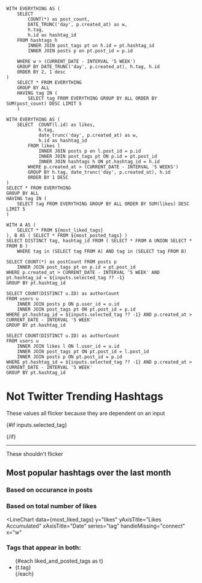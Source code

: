 <script>
    let currentTag;
</script>

```most_posted_tags
WITH EVERYTHING AS (
    SELECT
        COUNT(*) as post_count,
        DATE_TRUNC('day', p.created_at) as w,
        h.tag,
        h.id as hashtag_id
    FROM hashtags h
        INNER JOIN post_tags pt on h.id = pt.hashtag_id
        INNER JOIN posts p on pt.post_id = p.id

    WHERE w > (CURRENT_DATE - INTERVAL '5 WEEK')
    GROUP BY DATE_TRUNC('day', p.created_at), h.tag, h.id
    ORDER BY 2, 1 desc
)
    SELECT * FROM EVERYTHING
    GROUP BY ALL
    HAVING tag IN (
        SELECT tag FROM EVERYTHING GROUP BY ALL ORDER BY SUM(post_count) DESC LIMIT 5
    )
```

```most_liked_tags
WITH EVERYTHING AS (
    SELECT  COUNT(l.id) as likes,
            h.tag,
            date_trunc('day', p.created_at) as w,
            h.id as hashtag_id
        FROM likes l
            INNER JOIN posts p on l.post_id = p.id
            INNER JOIN post_tags pt ON p.id = pt.post_id
            INNER JOIN hashtags h ON pt.hashtag_id = h.id
        WHERE p.created_at > (CURRENT_DATE - INTERVAL '5 WEEKS')
        GROUP BY h.tag, date_trunc('day', p.created_at), h.id
        ORDER BY 1 DESC
)
SELECT * FROM EVERYTHING
GROUP BY ALL
HAVING tag IN (
    SELECT tag FROM EVERYTHING GROUP BY ALL ORDER BY SUM(likes) DESC LIMIT 5
)
```

```liked_and_posted_tags
WITH A AS (
    SELECT * FROM ${most_liked_tags}
), B AS ( SELECT * FROM ${most_posted_tags} )
SELECT DISTINCT tag, hashtag_id FROM ( SELECT * FROM A UNION SELECT * FROM B )
    WHERE tag in (SELECT tag FROM A) AND tag in (SELECT tag FROM B)
```

```total_posts
SELECT COUNT(*) as postCount FROM posts p
    INNER JOIN post_tags pt on p.id = pt.post_id
WHERE p.created_at > CURRENT_DATE - INTERVAL '5 WEEK' AND pt.hashtag_id = ${inputs.selected_tag ?? -1}
GROUP BY pt.hashtag_id
```

```unique_post_authors
SELECT COUNT(DISTINCT u.ID) as authorCount
FROM users u
    INNER JOIN posts p ON p.user_id = u.id
    INNER JOIN post_tags pt ON pt.post_id = p.id
WHERE pt.hashtag_id = ${inputs.selected_tag ?? -1} AND p.created_at > CURRENT_DATE - INTERVAL '5 WEEK'
GROUP BY pt.hashtag_id
```

```unique_post_likers
SELECT COUNT(DISTINCT u.ID) as authorCount
FROM users u
    INNER JOIN likes l ON l.user_id = u.id
    INNER JOIN post_tags pt ON pt.post_id = l.post_id
    INNER JOIN posts p ON pt.post_id = p.id
WHERE pt.hashtag_id = ${inputs.selected_tag ?? -1} AND p.created_at > CURRENT_DATE - INTERVAL '5 WEEK'
GROUP BY pt.hashtag_id
```

# Not Twitter Trending Hashtags

<Dropdown data={liked_and_posted_tags} value="hashtag_id" label="tag" name=selected_tag />


These values all flicker because they are dependent on an input

{#if inputs.selected_tag}
<div class="grid grid-cols-3">
    <BigValue data={total_posts} value="postCount" title="Posts with #{inputs.selected_tag}"/>
    <BigValue data={unique_post_authors} value="authorCount" title="Unique authors posting about #{inputs.selected_tag}"/>
    <BigValue data={unique_post_likers} value="authorCount" title="Unique users liking posts about #{inputs.selected_tag}"/>
</div>
<div class="grid grid-cols-3">
    <Value data={total_posts} value="postCount" title="Posts with #{inputs.selected_tag}"/>
    <Value data={unique_post_authors} value="authorCount" title="Unique authors posting about #{inputs.selected_tag}"/>
    <Value data={unique_post_likers} value="authorCount" title="Unique users liking posts about #{inputs.selected_tag}"/>
</div>
{/if}

---

These shouldn't flicker

<BigValue data={most_liked_tags} value="tag" title="Most liked tag"/>
<BigValue data={most_posted_tags} value="tag" title="Most posted tag"/>

## Most popular hashtags over the last month

### Based on occurance in posts

<LineChart
data={most_posted_tags}
y="post_count"
yAxisTitle="Tagged Posts"
xAxisTitle="Date"
series="tag"
handleMissing="connect"
x="w"
/>

<BarChart
data={most_posted_tags}
y="post_count"
yAxisTitle="Tagged Posts"
xAxisTitle="Date"
series="tag"
handleMissing="connect"
x="w"
/>

### Based on total number of likes

<LineChart
data={most_liked_tags}
y="likes"
yAxisTitle="Likes Accumulated"
xAxisTitle="Date"
series="tag"
handleMissing="connect"
x="w"
>

<ReferenceArea xMin='2023-12-1' xMax='2023-12-5' label='Ref Area' color=red />
<ReferenceLine x='2023-12-10' label='Ref Lin' color=red />

</LineChart>

### Tags that appear in both:

<ul>
    {#each liked_and_posted_tags as t}
        <li>{t.tag}</li>
    {/each}
</ul>

<!-- <label>
    Inspect a tag
    <select bind:value={currentTag} class="bg-gray-100 block">
        {#each liked_and_posted_tags as h}
            <option value={h}>{h.tag}</option>
        {/each}
    </select>
</label> -->

